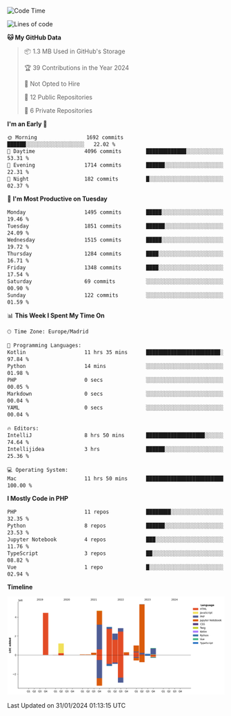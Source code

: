 <!--START_SECTION:waka-->
![Code Time](http://img.shields.io/badge/Code%20Time-20%20hrs%2018%20mins-blue)

![Lines of code](https://img.shields.io/badge/From%20Hello%20World%20I%27ve%20Written-26.2%20million%20lines%20of%20code-blue)

**🐱 My GitHub Data** 

> 📦 1.3 MB Used in GitHub's Storage 
 > 
> 🏆 39 Contributions in the Year 2024
 > 
> 🚫 Not Opted to Hire
 > 
> 📜 12 Public Repositories 
 > 
> 🔑 6 Private Repositories 
 > 
**I'm an Early 🐤** 

```text
🌞 Morning                1692 commits        ██████░░░░░░░░░░░░░░░░░░░   22.02 % 
🌆 Daytime                4096 commits        █████████████░░░░░░░░░░░░   53.31 % 
🌃 Evening                1714 commits        ██████░░░░░░░░░░░░░░░░░░░   22.31 % 
🌙 Night                  182 commits         █░░░░░░░░░░░░░░░░░░░░░░░░   02.37 % 
```
📅 **I'm Most Productive on Tuesday** 

```text
Monday                   1495 commits        █████░░░░░░░░░░░░░░░░░░░░   19.46 % 
Tuesday                  1851 commits        ██████░░░░░░░░░░░░░░░░░░░   24.09 % 
Wednesday                1515 commits        █████░░░░░░░░░░░░░░░░░░░░   19.72 % 
Thursday                 1284 commits        ████░░░░░░░░░░░░░░░░░░░░░   16.71 % 
Friday                   1348 commits        ████░░░░░░░░░░░░░░░░░░░░░   17.54 % 
Saturday                 69 commits          ░░░░░░░░░░░░░░░░░░░░░░░░░   00.90 % 
Sunday                   122 commits         ░░░░░░░░░░░░░░░░░░░░░░░░░   01.59 % 
```


📊 **This Week I Spent My Time On** 

```text
🕑︎ Time Zone: Europe/Madrid

💬 Programming Languages: 
Kotlin                   11 hrs 35 mins      ████████████████████████░   97.84 % 
Python                   14 mins             ░░░░░░░░░░░░░░░░░░░░░░░░░   01.98 % 
PHP                      0 secs              ░░░░░░░░░░░░░░░░░░░░░░░░░   00.05 % 
Markdown                 0 secs              ░░░░░░░░░░░░░░░░░░░░░░░░░   00.04 % 
YAML                     0 secs              ░░░░░░░░░░░░░░░░░░░░░░░░░   00.04 % 

🔥 Editors: 
IntelliJ                 8 hrs 50 mins       ███████████████████░░░░░░   74.64 % 
Intellijidea             3 hrs               ██████░░░░░░░░░░░░░░░░░░░   25.36 % 

💻 Operating System: 
Mac                      11 hrs 50 mins      █████████████████████████   100.00 % 
```

**I Mostly Code in PHP** 

```text
PHP                      11 repos            ████████░░░░░░░░░░░░░░░░░   32.35 % 
Python                   8 repos             ██████░░░░░░░░░░░░░░░░░░░   23.53 % 
Jupyter Notebook         4 repos             ███░░░░░░░░░░░░░░░░░░░░░░   11.76 % 
TypeScript               3 repos             ██░░░░░░░░░░░░░░░░░░░░░░░   08.82 % 
Vue                      1 repo              █░░░░░░░░░░░░░░░░░░░░░░░░   02.94 % 
```



**Timeline**

![Lines of Code chart](https://raw.githubusercontent.com/danisoronellas/danisoronellas/main/assets/bar_graph.png)


 Last Updated on 31/01/2024 01:13:15 UTC
<!--END_SECTION:waka-->
